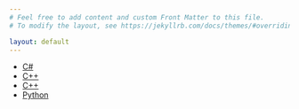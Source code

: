 ```yaml
---
# Feel free to add content and custom Front Matter to this file.
# To modify the layout, see https://jekyllrb.com/docs/themes/#overriding-theme-defaults

layout: default
---
```

* [C#](csharp/)
* [C++](cpp/)
* [C++](elixir/)
* [Python](python/)